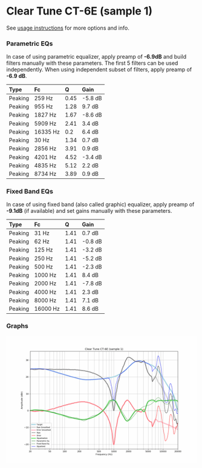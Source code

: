 # Clear Tune CT-6E (sample 1)
See [usage instructions](https://github.com/jaakkopasanen/AutoEq#usage) for more options and info.

### Parametric EQs
In case of using parametric equalizer, apply preamp of **-6.9dB** and build filters manually
with these parameters. The first 5 filters can be used independently.
When using independent subset of filters, apply preamp of **-6.9 dB**.

| Type    | Fc       |    Q | Gain    |
|:--------|:---------|:-----|:--------|
| Peaking | 259 Hz   | 0.45 | -5.8 dB |
| Peaking | 955 Hz   | 1.28 | 9.7 dB  |
| Peaking | 1827 Hz  | 1.67 | -8.6 dB |
| Peaking | 5909 Hz  | 2.41 | 3.4 dB  |
| Peaking | 16335 Hz | 0.2  | 6.4 dB  |
| Peaking | 30 Hz    | 1.34 | 0.7 dB  |
| Peaking | 2856 Hz  | 3.91 | 0.9 dB  |
| Peaking | 4201 Hz  | 4.52 | -3.4 dB |
| Peaking | 4835 Hz  | 5.12 | 2.2 dB  |
| Peaking | 8734 Hz  | 3.89 | 0.9 dB  |

### Fixed Band EQs
In case of using fixed band (also called graphic) equalizer, apply preamp of **-9.1dB**
(if available) and set gains manually with these parameters.

| Type    | Fc       |    Q | Gain    |
|:--------|:---------|:-----|:--------|
| Peaking | 31 Hz    | 1.41 | 0.7 dB  |
| Peaking | 62 Hz    | 1.41 | -0.8 dB |
| Peaking | 125 Hz   | 1.41 | -3.2 dB |
| Peaking | 250 Hz   | 1.41 | -5.2 dB |
| Peaking | 500 Hz   | 1.41 | -2.3 dB |
| Peaking | 1000 Hz  | 1.41 | 8.4 dB  |
| Peaking | 2000 Hz  | 1.41 | -7.8 dB |
| Peaking | 4000 Hz  | 1.41 | 2.3 dB  |
| Peaking | 8000 Hz  | 1.41 | 7.1 dB  |
| Peaking | 16000 Hz | 1.41 | 8.6 dB  |

### Graphs
![](./Clear%20Tune%20CT-6E%20(sample%201).png)